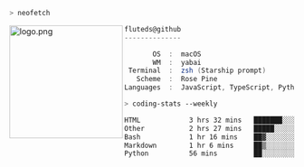 ```zsh
> neofetch
```

<!--img align="left" src="https://github.com/fluteds.png" alt="logo.png" width="200"/>-->
<img align="left" src="https://external-content.duckduckgo.com/iu/?u=https%3A%2F%2F78.media.tumblr.com%2F975fca5f82161b190efdcaa05ffbd4ec%2Ftumblr_p6q6m9TJF01x3p3jmo1_500.png&f=1&nofb=1" alt="logo.png" width="200"/>

```csharp
fluteds@github
--------------

       OS  :  macOS
       WM  :  yabai
 Terminal  :  zsh (Starship prompt)  
   Scheme  :  Rose Pine  
Languages  :  JavaScript, TypeScript, Python, HTML, CSS  

```

```zsh
> coding-stats --weekly
```

<!--START_SECTION:waka-->

```txt
HTML            3 hrs 32 mins   ███████░░░░░░░░░░░░░░░░░░   27.88 %
Other           2 hrs 27 mins   █████░░░░░░░░░░░░░░░░░░░░   19.41 %
Bash            1 hr 16 mins    ██▓░░░░░░░░░░░░░░░░░░░░░░   10.06 %
Markdown        1 hr 6 mins     ██▒░░░░░░░░░░░░░░░░░░░░░░   08.74 %
Python          56 mins         ██░░░░░░░░░░░░░░░░░░░░░░░   07.42 %
```

<!--END_SECTION:waka-->
